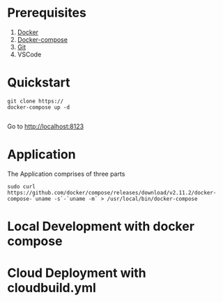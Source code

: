 # Prerequisites

1. [Docker](https://docs.docker.com/get-docker/)
2. [Docker-compose](https://docs.docker.com/compose/install/)
3. [Git](https://git-scm.com/book/en/v2/Getting-Started-Installing-Git)
4. VSCode

# Quickstart

```
git clone https://
docker-compose up -d


```

Go to [http://localhost:8123](https://git-scm.com/book/en/v2/Getting-Started-Installing-Git)

# Application

The Application comprises of three parts

```
sudo curl https://github.com/docker/compose/releases/download/v2.11.2/docker-compose-`uname -s`-`uname -m` > /usr/local/bin/docker-compose
```

# Local Development with docker compose

# Cloud Deployment with cloudbuild.yml
